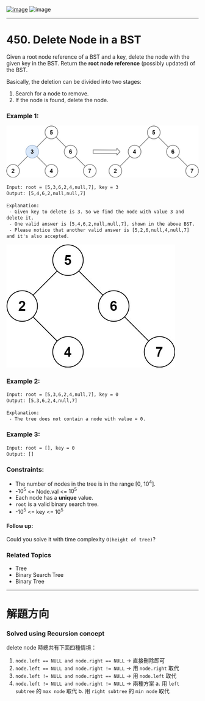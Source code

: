 [![image](https://img.shields.io/badge/Leetcode-Link-blue?logo=leetcode)](https://leetcode.com/problems/delete-node-in-a-bst/)
![image](https://img.shields.io/badge/Difficulty-Medium-yellow)

---

# 450. Delete Node in a BST

Given a root node reference of a BST and a key, delete the node with the given key in the BST. Return the **root node reference** (possibly updated) of the BST.

Basically, the deletion can be divided into two stages:

1. Search for a node to remove.
2. If the node is found, delete the node.

### Example 1:

![image](./image/del_node_1.jpeg)

```
Input: root = [5,3,6,2,4,null,7], key = 3
Output: [5,4,6,2,null,null,7]

Explanation:
 - Given key to delete is 3. So we find the node with value 3 and delete it.
 - One valid answer is [5,4,6,2,null,null,7], shown in the above BST.
 - Please notice that another valid answer is [5,2,6,null,4,null,7] and it's also accepted.
```

![image](./image/del_node_supp.jpeg)

### Example 2:

```
Input: root = [5,3,6,2,4,null,7], key = 0
Output: [5,3,6,2,4,null,7]

Explanation:
 - The tree does not contain a node with value = 0.
```

### Example 3:

```
Input: root = [], key = 0
Output: []
```

### Constraints:

- The number of nodes in the tree is in the range [0, $10^4$].
- -$10^5$ <= Node.val <= $10^5$
- Each node has a **unique** value.
- `root` is a valid binary search tree.
- -$10^5$ <= key <= $10^5$

#### Follow up:

Could you solve it with time complexity `O(height of tree)`?

### Related Topics

- Tree
- Binary Search Tree
- Binary Tree
  
---

# 解題方向

### Solved using Recursion concept

delete node 時總共有下面四種情境：

1. `node.left == NULL and node.right == NULL` -> 直接刪除即可
2. `node.left == NULL and node.right != NULL` -> 用 `node.right` 取代
3. `node.left != NULL and node.right == NULL` -> 用 `node.left` 取代
4. `node.left != NULL and node.right != NULL` -> 兩種方案
   a. 用 `left subtree` 的 `max node` 取代
   b. 用 `right subtree` 的 `min node` 取代